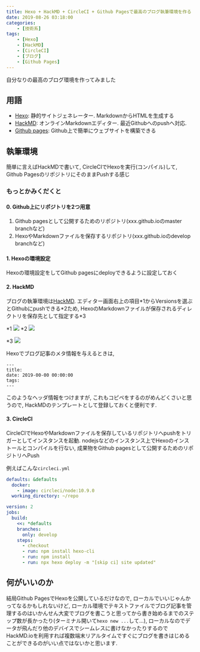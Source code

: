 ```yaml
---
title: Hexo + HackMD + CircleCI + Github Pagesで最高のブログ執筆環境を作る
date: 2019-08-26 03:18:00
categories:
    - [技術系]
tags:
    - [Hexo]
    - [HackMD]
    - [CircleCI]
    - [ブログ]
    - [Github Pages]
---
```


自分なりの最高のブログ環境を作ってみました

## 用語
* [Hexo](https://hexo.io/): 静的サイトジェネレーター. MarkdownからHTMLを生成する
* [HackMD](https://hackmd.io/): オンラインMarkdownエディター. 最近Githubへのpushへ対応.
* [Github pages](https://pages.github.com/): Github上で簡単にウェブサイトを構築できる

## 執筆環境
簡単に言えばHackMDで書いて, CircleCIでHexoを実行(コンパイル)して, Github PagesのリポジトリにそのままPushする感じ

### もっとかみくだくと
#### 0. Github上にリポジトリを2つ用意
1. Github pagesとして公開するためのリポジトリ(xxx.github.ioのmaster branchなど)
2. HexoやMarkdownファイルを保存するリポジトリ(xxx.github.ioのdevelop branchなど)

#### 1. Hexoの環境設定
Hexoの環境設定をしてGithub pagesにdeployできるように設定しておく

#### 2. HackMD
ブログの執筆環境は[HackMD](https://hackmd.io/). エディター画面右上の項目\*1からVersionsを選ぶとGithubにpushできる*2ため, HexoのMarkdownファイルが保存されるディレクトリを保存先として指定する\*3

\*1
 ![](https://i.imgur.com/E9LnSYB.png)
\*2
![](https://i.imgur.com/lpmJyfj.png)

\*3
![](https://i.imgur.com/O0t4gdS.png)

Hexoでブログ記事のメタ情報を与えるときは, 

```
---
title: 
date: 2019-00-00 00:00:00
tags:
---
```

このようなヘッダ情報をつけますが, これもコピペをするのがめんどくさいと思うので, HackMDのテンプレートとして登録しておくと便利です.


#### 3. CircleCI
CircleCIでHexoやMarkdownファイルを保存しているリポジトリへpushをトリガーとしてインスタンスを起動. nodejsなどのインスタンス上でHexoのインストールとコンパイルを行ない, 成果物をGithub pagesとして公開するためのリポジトリへPush

例えばこんな`circleci.yml`

```circleci.yml
defaults: &defaults
  docker:
    - image: circleci/node:10.9.0
  working_directory: ~/repo

version: 2
jobs:
  build:
    <<: *defaults
    branches:
      only: develop
    steps:
      - checkout
      - run: npm install hexo-cli
      - run: npm install
      - run: npx hexo deploy -m "[skip ci] site updated"

```

## 何がいいのか
結局Github PagesでHexoを公開しているだけなので, ローカルでいいじゃんかってなるかもしれないけど, ローカル環境でテキストファイルでブログ記事を管理するのはいかんせん大変でブログを書こうと思ってから書き始めるまでのステップ数が長かったり(ターミナル開いて`hexo new ...`して...), ローカルなのでデータが飛んだり他のデバイスでシームレスに書けなかったりするのでHackMD.ioを利用すれば複数端末リアルタイムですぐにブログを書きはじめることができるのがいい点ではないかと思います.
